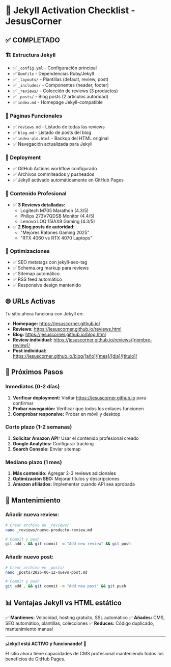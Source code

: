 # 🎉 Jekyll Activation Checklist - JesusCorner

## ✅ COMPLETADO

### 🏗️ Estructura Jekyll
- ✅ `_config.yml` - Configuración principal
- ✅ `Gemfile` - Dependencias Ruby/Jekyll
- ✅ `_layouts/` - Plantillas (default, review, post)
- ✅ `_includes/` - Componentes (header, footer)
- ✅ `_reviews/` - Colección de reviews (3 productos)
- ✅ `_posts/` - Blog posts (2 artículos autoridad)
- ✅ `index.md` - Homepage Jekyll-compatible

### 📱 Páginas Funcionales
- ✅ `reviews.md` - Listado de todas las reviews
- ✅ `blog.md` - Listado de posts del blog
- ✅ `index-old.html` - Backup del HTML original
- ✅ Navegación actualizada para Jekyll

### 🚀 Deployment
- ✅ GitHub Actions workflow configurado
- ✅ Archivos commiteados y pusheados
- ✅ Jekyll activado automáticamente en GitHub Pages

### 📝 Contenido Profesional
- ✅ **3 Reviews detalladas:**
  - Logitech M705 Marathon (4.3/5)
  - Philips 273V7QDSB Monitor (4.4/5)
  - Lenovo LOQ 15IAX9 Gaming (4.3/5)
- ✅ **2 Blog posts de autoridad:**
  - "Mejores Ratones Gaming 2025" 
  - "RTX 4060 vs RTX 4070 Laptops"

### 🔧 Optimizaciones
- ✅ SEO metatags con jekyll-seo-tag
- ✅ Schema.org markup para reviews
- ✅ Sitemap automático
- ✅ RSS feed automático
- ✅ Responsive design mantenido

## 🌐 URLs Activas

Tu sitio ahora funciona con Jekyll en:
- **Homepage:** https://jesuscorner.github.io/
- **Reviews:** https://jesuscorner.github.io/reviews.html
- **Blog:** https://jesuscorner.github.io/blog.html
- **Review individual:** https://jesuscorner.github.io/reviews/[nombre-review]/
- **Post individual:** https://jesuscorner.github.io/blog/[año]/[mes]/[día]/[titulo]/

## 🎯 Próximos Pasos

### Inmediatos (0-2 días)
1. **Verificar deployment:** Visitar https://jesuscorner.github.io para confirmar
2. **Probar navegación:** Verificar que todos los enlaces funcionen
3. **Comprobar responsive:** Probar en móvil y desktop

### Corto plazo (1-2 semanas)
1. **Solicitar Amazon API:** Usar el contenido profesional creado
2. **Google Analytics:** Configurar tracking
3. **Search Console:** Enviar sitemap

### Mediano plazo (1 mes)
1. **Más contenido:** Agregar 2-3 reviews adicionales
2. **Optimización SEO:** Mejorar títulos y descripciones
3. **Amazon afiliados:** Implementar cuando API sea aprobada

## 🔄 Mantenimiento

### Añadir nueva review:
```bash
# Crear archivo en _reviews/
nano _reviews/nuevo-producto-review.md

# Commit y push
git add . && git commit -m "Add new review" && git push
```

### Añadir nuevo post:
```bash
# Crear archivo en _posts/
nano _posts/2025-06-12-nuevo-post.md

# Commit y push
git add . && git commit -m "Add new post" && git push
```

## 📊 Ventajas Jekyll vs HTML estático

✅ **Mantienes:** Velocidad, hosting gratuito, SSL automático
✅ **Añades:** CMS, SEO automático, plantillas, colecciones
✅ **Reduces:** Código duplicado, mantenimiento manual

---

**¡Jekyll está ACTIVO y funcionando! 🚀**

El sitio ahora tiene capacidades de CMS profesional manteniendo todos los beneficios de GitHub Pages.
